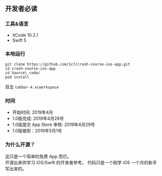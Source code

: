 ## 开发者必读

### 工具&语言
* XCode 10.2.1
* Swift 5

### 本地运行
```
git clone https://github.com/1c7/crash-course-ios-app.git
cd crash-course-ios-app
cd Source\ code/
pod install
```
双击 `tabbar-4.xcworkspace`

### 时间
* 开始时间: 2019年4月
* 1.0版完成: 2019年4月28号
* 1.0版提交 App Store 审核: 2019年4月29号
* 1.0版被拒：2019年5月1号

### 为什么开源？
这只是一个简单的免费 App 而已。   
开源出来供学习 iOS/Swift 的开发者参考。
代码只是一个刚学 iOS 一个月的新手写出来的。  

<!--
### 如何参与开发？
因为这是个免费 App，   
所以我的计划是能用就行，不会快速迭代，不会收集使用频率数据，能用就行，永久免费。   
只要能用，半年一年不更新也是可能的。   
所以如果你想参与开发，先发 issue 讨论一下。沟通好了双方都觉得没问题了才动手开发。  
不要静悄悄的什么也不说，然后过2个星期突然发一个 PR，
PR 里面新增了几十个功能，几十个文件，整个 App 几乎都改掉了。这样不好。  

先沟通，然后一点点的改。
-->
